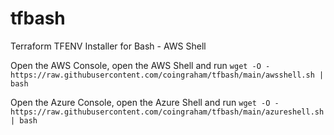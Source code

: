 # tfbash
Terraform TFENV Installer for Bash - AWS Shell

Open the AWS Console, open the AWS Shell and run `wget -O - https://raw.githubusercontent.com/coingraham/tfbash/main/awsshell.sh | bash`

Open the Azure Console, open the Azure Shell and run `wget -O - https://raw.githubusercontent.com/coingraham/tfbash/main/azureshell.sh | bash`
